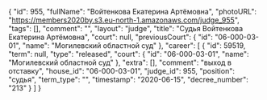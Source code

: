 {
    "id": 955,
    "fullName": "Войтенкова Екатерина Артёмовна",
    "photoURL": "https://members2020by.s3.eu-north-1.amazonaws.com/judge_955",
    "tags": [],
    "comment": "",
    "layout": "judge",
    "title": "Судья Войтенкова Екатерина Артёмовна",
    "court": null,
    "previousCourt": {
        "id": "06-000-03-01",
        "name": "Могилевский областной суд"
    },
    "career": [
        {
            "id": 59519,
            "term": null,
            "type": "released",
            "court": {
                "id": "06-000-03-01",
                "name": "Могилевский областной суд"
            },
            "extra": [],
            "comment": "выход в отставку",
            "house_id": "06-000-03-01",
            "judge_id": 955,
            "position": "судья",
            "term_type": "",
            "timestamp": "2020-06-15",
            "decree_number": "213"
        }
    ]
}